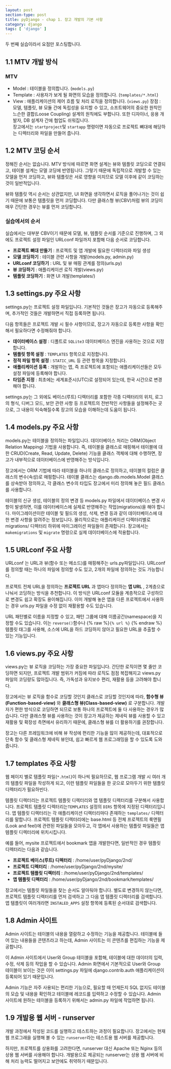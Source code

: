 ```yaml
---
layout: post
section-type: post
title: pyDjango - chap 1. 장고 개발의 기본 사항
category: django
tags: [ 'django' ]
---
```

두 번째 실습이라서 요점만 포스팅합니다.

## 1.1 MTV 개발 방식
### MTV
- Model : 테이블을 정의합니다. (`models.py`)
- Template : 사용자가 보게 될 화면의 모습을 정의합니다. (`templates/*.html`)
- View : 애플리케이션의 제어 흐름 및 처리 로직을 정의합니다. (`views.py`)
장점 : 모델, 템플릿, 뷰 모듈 간에 독립성을 유지할 수 있고, 소프트웨어의 중요한 원칙인 느슨한 결합(Loose Coupling) 설계의 원칙에도 부합니다. 또한 디자이너, 응용 개발자, DB 설계자 간에 협업도 쉬워집니다.  
장고에서는 `startproject`및 `startapp` 명령이면 자동으로 프로젝트 뼈대에 해당하는 디렉터리와 파일을 만들어 줍니다.

## 1.2 MTV 코딩 순서
정해진 순서는 없습니다. MTV 방식에 따르면 화면 설계는 뷰와 템플릿 코딩으로 연결되고, 테이블 설계는 모델 코딩에 반영됩니다. 그렇기 때문에 독립적으로 개발할 수 있는 모델을 먼저 코딩하고, 뷰와 템플릿은 서로 영향을 미치므로 모델 이후에 같이 코딩하는 것이 일반적입니다.  

뷰와 템플릿 역시 순서는 상관없지만, UI 화면을 생각하면서 로직을 풀어나가는 것이 쉽기 때문에  보통은 템플릿을 먼저 코딩합니다. 다만 클래스형 뷰(CBV)처럼 뷰의 코딩이 매우 간단한 경우는 뷰를 먼저 코딩합니다.

### 실습에서의 순서
실습에서는 대부분 CBV이기 때문에 모델, 뷰, 템플릿 순서를 기준으로 진행하며, 그 외에도 프로젝트 설정 파일인 URLconf 파일까지 포함해 다음 순서로 코딩합니다.

- **프로젝트 뼈대 만들기** : 프로젝트 및 앱 개발에 필요한 디렉터리와 파일 생성
- **모델 코딩하기** : 테이블 관련 사항을 개발(models.py, admin.py)
- **URLconf 코딩하기** : URL 및 뷰 매핑 관계를 정의(urls.py)
- **뷰 코딩하기** : 애플리케이션 로직 개발(views.py)
- **템플릿 코딩하기** : 화면 UI 개발(templates/)

## 1.3 settings.py 주요 사항
settings.py는 프로젝트 설정 파일입니다. 기본적인 것들은 장고가 자동으로 등록해주며, 추가적인 것들은 개발하면서 직접 등록하면 됩니다.  

다음 항목들은 프로젝트 개발 시 필수 사항이므로, 장고가 자동으로 등록한 사항을 확인해서 필요하다면 수정해줘야 합니다.
- **데이터베이스 설정** : 디폴트로 `SQLite3` 데이터베이스 엔진을 사용하는 것으로 지정합니다.
- **템플릿 항목 설정** : `TEMPLATES` 항목으로 지정합니다.
- **정적 파일 항목 설정** : `STATIC_URL` 등 관련 항목을 지정합니다.
- **애플리케이션 등록** : 개발하는 앱, 즉 프로젝트에 포함되는 애플리케이션들은 모두 설정 파일에 등록해야 합니다.
- **타임존 지정** : 최초에는 세계표준시(UTC)로 설정되어 있는데, 한국 시간으로 변경해야 합니다.

settings.py는 그 외에도 베이스(루트) 디렉터리를 포함한 각종 디렉터리의 위치, 로그의 형식, 디버그 모드, 보안 관련 사항 등 프로젝트의 전반적인 사항들을 설정해주는 곳으로, 그 내용이 익숙해질수록 장고의 모습을 이해하는데 도움이 됩니다.

## 1.4 models.py 주요 사항
models.py는 테이블을 정의하는 파일입니다. 데이터베이스 처리는 ORM(Object Relation Mapping) 기법을 사용합니다. 즉, 테이블을 클래스로 매핑해서 테이블에 대한  CRUD(Create, Read, Update, Delete) 기능을 클래스 객체에 대해 수행하면, 장고가 내부적으로 데이터베이스에 반영해주는 방식입니다.  

장고에서는 ORM 기법에 따라 테이블을 하나의 클래스로 정의하고, 테이블의 컬럼은 클래스의 변수(속성)로 매핑합니다. 테이블 클래스는 django.db.models.Model 클래스를 상속받아 정의하고, 각 클래스 변수의 타입도 장고에서 미리 정의해 놓은 필드 클래스를 사용합니다.  

테이블의 신규 생성, 테이블의 정의 변경 등 models.py 파일에서 데이터베이스 변경 사항이 발생하면, 이를 데이터베이스에 실제로 반영해주는 작업(migrations)을 해야 합니다. 마이그레이션이란 테이블 및 필드의 생성, 삭제, 변경 등과 같이 데이터베이스에 대한 변경 사항을 알려주는 정보입니다. 물리적으로는 애플리케이션 디렉터리별로 migrations/ 디렉터리 하위에 마이그레이션 파일들이 존재합니다. 장고에서는 `makemigrations` 및 `migrate` 명령으로 실제 데이터베이스에 적용합니다.

## 1.5 URLconf 주요 사항
URLconf 는 URL과 뷰(함수 또는 메소드)를 매핑해주는 urls.py파일입니다. URLconf를 정의할 때는 하나의 파일에 정의할 수도 있고, 2개의 파일에 정의하는 것도 가능합니다.  

프로젝트 전체 URL을 정의하는 **프로젝트 URL** 과 앱마다 정의하는 **앱 URL** , 2계층으로 나눠서 코딩하는 방식을 추천합니다. 이 방식은 URLconf 모듈을 계층적으로 구성하므로 변경도 쉽고 확장도 용이해집니다. 이미 개발해 놓은 앱을 다른 프로젝트에서 사용하는 경우 urls.py 파일을 수정 없이 재활용할 수도 있습니다.  

URL 패턴별로 이름을 지정할 수 있고, 패턴 그룹에 대해 이름공간(namespace)을 지정할 수도 있습니다. 이는 `reverse()`함수나 {% raw %}`{% url %}`
{% endraw %} 템플릿 태그를 사용해, 소스에 URL을 하드 코딩하지 않아고 필요한 URL을 추출할 수 있는 기능입니다.

## 1.6 views.py 주요 사항

views.py는 뷰 로직을 코딩하는 가장 중요한 파일입니다. 간단한 로직이면 몇 줄만 코딩하면 되지만, 프로젝트 개발 범위가 커짐에 따라 로직도 점점 복잡해지고 views.py 파일의 코딩량도 많아집니다. 즉, 가독성과 유지보수 편리, 재활용 등을 고려해야 합니다.  

장고에서는 뷰 로직을 함수로 코딩할 것인지 클래스로 코딩할 것인지에 따라, **함수형 뷰(Function-based-view)** 와 **클래스형 뷰(Class-based-view)** 로 구분합니다. 개발자가 편한 방식으로 코딩하면 되므로 보통 하나의 프로젝트에 둘 다 사용하는 경우가 많습니다. 다만 클래스형 뷰를 사용하는 것이 장고가 제공하는 제네릭 뷰를 사용할 수 있고 재활용 및 확장성 측면에서 유리하기 때문에, 클래스형 뷰를 더 활용하기를 권장합니다.  

장고는 다른 프레임워크에 비해 뷰 작성에 편리한 기능을 많이 제공하는데, 대표적으로 단축 함수 및 클래스형 제네릭 뷰인데, 쉽고 빠르게 웹 프로그래밍을 할 수 있도록 도와줍니다.

## 1.7 templates 주요 사항

웹 페이지 별로 템플릿 파일(`*.html`)이 하나씩 필요하므로, 웹 프로그램 개발 시 여러 개의 템플릿 파일을 작성하게 되고, 이런 템플릿 파일들을 한 곳으로 모아두기 위한 템플릿 디렉터리가 필요하빈다.  

템플릿 디렉터리는 프로젝트 템플릿 디렉터리와 앱 템플릿 디렉터리를 구분해서 사용합니다. 프로젝트 템플릿 디렉터리는`TEMPLATES` 설정의 `DIRS` 항목에 지정된 디렉터리입니다. 앱 템플릿 디렉터리는 각 애플리케이션 디렉터리마다 존재하는 `templates/` 디렉터리를 말합니다. 프로젝트 템플릿 디렉터리에는 base.html 등 전체 프로젝트의 룩앤필(Look and feel)에 관련된 파일들을 모아두고, 각 앱에서 사용하는 템플릿 파일들은 앱 템플릿 디렉터리에 위치시킵니다.  

예를 들어, mysite 프로젝트에서 bookmark 앱을 개발한다면, 일반적인 경우 템플릿 디렉터리는 다음과 같습니다.

- **프로젝트 베이스(루트) 디렉터리** : /home/user/pyDjango/2nd/
- **프로젝트 디렉터리** : /home/user/pyDjango/2nd/mysite/
- **프로젝트 템플릿 디렉터리** : /home/user/pyDjango/2nd/templates/
- **앱 템플릿 디렉터리** : /home/user/pyDjango/2nd/bookmark/templates/

장고에서는 템플릿 파일들을 찾는 순서도 알아둬야 합니다. 별도로 변경하지 않는다면, 프로젝트 템플릿 디렉터리를 먼저 검색하고 그 다음 앱 템플릿 디렉터리를 검색합니다. 앱 템플릿이 여러개라면 `INSTALED_APPS` 설정 항목에 등록된 순서대로 검색합니다.

## 1.8 Admin 사이트

Admin 사이트는 테이블의 내용을 열람하고 수정하는 기능을 제공합니다. 테이블에 들어 있는 내용들을 콘텐츠라고 하는데, Admin 사이트는 이 콘텐츠를 편집하는 기능을 제공합니다.  

이 Admin 사이트에서 User와 Group 테이블을 포함해, 테이블에 대한 데이터의 입력, 수정, 삭제 등의 작업을 할 수 있습니다. Admin 화면에서 기본적으로 User와 Group 테이블이 보이는 것은 이미 settings.py 파일에 django.contrib.auth 애플리케이션이 등록되어 있기 때문입니다.  

Admin 기능은 자주 사용되는 편리한 기능으로, 필요할 때 언제든지 SQL 없지도 테이블의 모습 및 내용을 확인하고 테이블에 레코드를 입력하고 수정할 수 있습니다. Admin 사이트에 원하는 테이블을 등록하기 위해서는 admin.py 파일에 작업하면 됩니다.

## 1.9 개발용 웹 서버 - runserver

개발 과정에서 작성된 코드를 실행하고 테스트하는 과정이 필요합니다. 장고에서는 현재 웹 프로그래을 실행해 볼 수 있는 `runserver`라는 테스트용 웹 서버를 제공합니다.  

하지만, 프로젝트를 상용화를 고려한다면, runserver 대신 Apache 또는 Nginx 등의 상용 웹 서버를 사용해야 합니다. 개발용으로 제공되는 runserver는 상용 웹 서버에 비해 처리 능력도 떨어지고 보안에도 취약하기 때문입니다.
